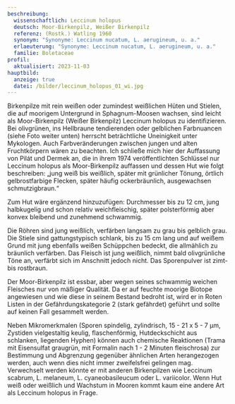 ```yaml
---
beschreibung:
  wissenschaftlich: Leccinum holopus
  deutsch: Moor-Birkenpilz, Weißer Birkenpilz
  referenz: (Rostk.) Watling 1960
  synonym: "Synonyme: Leccinum nucatum, L. aerugineum, u. a."
  erlaeuterung: "Synonyme: Leccinum nucatum, L. aerugineum, u. a."
  familie: Boletaceae
profil:
  aktualisiert: 2023-11-03
hauptbild:
  anzeige: true
  datei: /bilder/leccinum_holopus_01_wi.jpg
---
```

Birkenpilze mit rein weißen oder zumindest weißlichen Hüten und Stielen, die auf moorigem Untergrund in Sphagnum-Moosen wachsen, sind leicht als Moor-Birkenpilz (Weißer Birkenpilz) Leccinum holopus zu identifizieren. Bei olivgrünen, ins Hellbraune tendierenden oder gelblichen Farbnuancen (siehe Foto weiter unten) herrscht beträchtliche Uneinigkeit unter Mykologen. Auch Farbveränderungen zwischen jungen und alten Fruchtkörpern wären zu beachten. Ich schließe mich hier der Auffassung von Pilát und Dermek an, die in ihrem 1974 veröffentlichten Schlüssel nur Leccinum holopus als Moor-Birkenpilz auffassen und dessen Hut wie folgt beschreiben: „jung weiß bis weißlich, später mit grünlicher Tönung, örtlich gelbrostfarbige Flecken, später häufig ockerbräunlich, ausgewachsen schmutzigbraun.“  

Zum Hut wäre ergänzend hinzuzufügen: Durchmesser bis zu 12 cm, jung halbkugelig und schon relativ weichfleischig, später polsterförmig aber konvex bleibend und zunehmend schwammig.

Die Röhren sind jung weißlich, verfärben langsam zu grau bis gelblich grau. Die Stiele sind gattungstypisch schlank, bis zu 15 cm lang und auf weißem Grund mit jung ebenfalls weißen Schüppchen bedeckt, die allmählich zu bräunlich verfärben. Das Fleisch ist jung weißlich, nimmt bald olivgrünliche Töne an, verfärbt sich im Anschnitt jedoch nicht. Das Sporenpulver ist zimt- bis rostbraun.

Der Moor-Birkenpilz ist essbar, aber wegen seines schwammig weichen Fleisches nur von mäßiger Qualität. Da er auf feuchte moorige Biotope angewiesen und wie diese in seinem Bestand bedroht ist, wird er in Roten Listen in der Gefährdungskategorie 2 (stark gefährdet) geführt und sollte auf keinen Fall gesammelt werden. 

Neben Mikromerkmalen (Sporen spindelig, zylindrisch,  15 - 21 x 5 - 7 µm, Zystiden vielgestaltig keulig, flaschenförmig, Hutdeckschicht aus schlanken, liegenden Hyphen) können auch chemische Reaktionen (Trama mit Eisensulfat graugrün, mit Formalin nach 1 - 2 Minuten fleischrosa) zur Bestimmung und Abgrenzung gegenüber ähnlichen Arten herangezogen werden, auch wenn dies nicht immer zweifelsfrei gelingen mag. Verwechselt werden könnte er mit anderen Birkenpilzen wie Leccinum scabrum, L. melaneum, L. cyaneobasileucum oder L. variicolor. Wenn Hut weiß oder weißlich und Wachstum in Mooren kommt kaum eine andere Art als Leccinum holopus in Frage.

